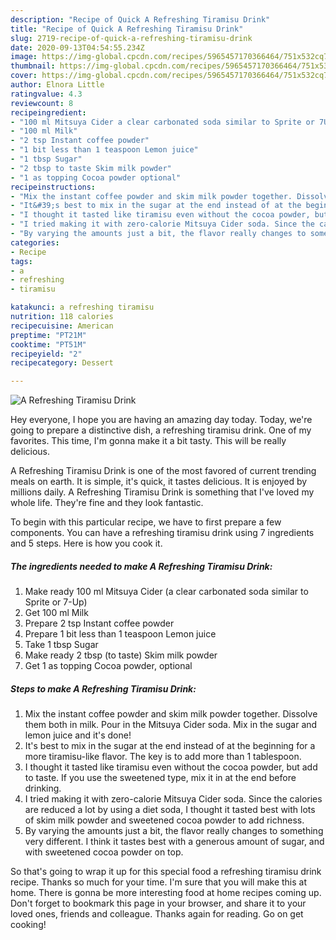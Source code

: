 ```yaml
---
description: "Recipe of Quick A Refreshing Tiramisu Drink"
title: "Recipe of Quick A Refreshing Tiramisu Drink"
slug: 2719-recipe-of-quick-a-refreshing-tiramisu-drink
date: 2020-09-13T04:54:55.234Z
image: https://img-global.cpcdn.com/recipes/5965457170366464/751x532cq70/a-refreshing-tiramisu-drink-recipe-main-photo.jpg
thumbnail: https://img-global.cpcdn.com/recipes/5965457170366464/751x532cq70/a-refreshing-tiramisu-drink-recipe-main-photo.jpg
cover: https://img-global.cpcdn.com/recipes/5965457170366464/751x532cq70/a-refreshing-tiramisu-drink-recipe-main-photo.jpg
author: Elnora Little
ratingvalue: 4.3
reviewcount: 8
recipeingredient:
- "100 ml Mitsuya Cider a clear carbonated soda similar to Sprite or 7Up"
- "100 ml Milk"
- "2 tsp Instant coffee powder"
- "1 bit less than 1 teaspoon Lemon juice"
- "1 tbsp Sugar"
- "2 tbsp to taste Skim milk powder"
- "1 as topping Cocoa powder optional"
recipeinstructions:
- "Mix the instant coffee powder and skim milk powder together. Dissolve them both in milk. Pour in the Mitsuya Cider soda. Mix in the sugar and lemon juice and it&#39;s done!"
- "It&#39;s best to mix in the sugar at the end instead of at the beginning for a more tiramisu-like flavor. The key is to add more than 1 tablespoon."
- "I thought it tasted like tiramisu even without the cocoa powder, but add to taste. If you use the sweetened type, mix it in at the end before drinking."
- "I tried making it with zero-calorie Mitsuya Cider soda. Since the calories are reduced a lot by using a diet soda, I thought it tasted best with lots of skim milk powder and sweetened cocoa powder to add richness."
- "By varying the amounts just a bit, the flavor really changes to something very different. I think it tastes best with a generous amount of sugar, and with sweetened cocoa powder on top."
categories:
- Recipe
tags:
- a
- refreshing
- tiramisu

katakunci: a refreshing tiramisu 
nutrition: 118 calories
recipecuisine: American
preptime: "PT21M"
cooktime: "PT51M"
recipeyield: "2"
recipecategory: Dessert

---
```



![A Refreshing Tiramisu Drink](https://img-global.cpcdn.com/recipes/5965457170366464/751x532cq70/a-refreshing-tiramisu-drink-recipe-main-photo.jpg)

Hey everyone, I hope you are having an amazing day today. Today, we're going to prepare a distinctive dish, a refreshing tiramisu drink. One of my favorites. This time, I'm gonna make it a bit tasty. This will be really delicious.

A Refreshing Tiramisu Drink is one of the most favored of current trending meals on earth. It is simple, it's quick, it tastes delicious. It is enjoyed by millions daily. A Refreshing Tiramisu Drink is something that I've loved my whole life. They're fine and they look fantastic.




To begin with this particular recipe, we have to first prepare a few components. You can have a refreshing tiramisu drink using 7 ingredients and 5 steps. Here is how you cook it.

<!--inarticleads1-->

##### The ingredients needed to make A Refreshing Tiramisu Drink:

1. Make ready 100 ml Mitsuya Cider (a clear carbonated soda similar to Sprite or 7-Up)
1. Get 100 ml Milk
1. Prepare 2 tsp Instant coffee powder
1. Prepare 1 bit less than 1 teaspoon Lemon juice
1. Take 1 tbsp Sugar
1. Make ready 2 tbsp (to taste) Skim milk powder
1. Get 1 as topping Cocoa powder, optional




<!--inarticleads2-->

##### Steps to make A Refreshing Tiramisu Drink:

1. Mix the instant coffee powder and skim milk powder together. Dissolve them both in milk. Pour in the Mitsuya Cider soda. Mix in the sugar and lemon juice and it&#39;s done!
1. It&#39;s best to mix in the sugar at the end instead of at the beginning for a more tiramisu-like flavor. The key is to add more than 1 tablespoon.
1. I thought it tasted like tiramisu even without the cocoa powder, but add to taste. If you use the sweetened type, mix it in at the end before drinking.
1. I tried making it with zero-calorie Mitsuya Cider soda. Since the calories are reduced a lot by using a diet soda, I thought it tasted best with lots of skim milk powder and sweetened cocoa powder to add richness.
1. By varying the amounts just a bit, the flavor really changes to something very different. I think it tastes best with a generous amount of sugar, and with sweetened cocoa powder on top.




So that's going to wrap it up for this special food a refreshing tiramisu drink recipe. Thanks so much for your time. I'm sure that you will make this at home. There is gonna be more interesting food at home recipes coming up. Don't forget to bookmark this page in your browser, and share it to your loved ones, friends and colleague. Thanks again for reading. Go on get cooking!
